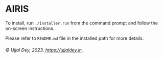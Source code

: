 # AIRIS
To install, run `./installer.run` from the command prompt and follow the on-screen instructions.

Please refer to `README.md` file in the installed path for more details.

###### © Ujjal Dey, 2023. https://ujjaldey.in.

